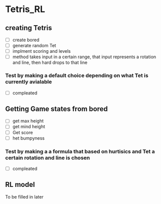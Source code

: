 # Tetris_RL

## creating Tetris
- [ ] create bored
- [ ] generate random Tet 
- [ ] implment scoring and levels 
- [ ] method takes input in a certain range, that input represents a rotation and line, then hard drops to that line
### Test by making a default choice depending on what Tet is currently avialable 
- [ ] compleated

## Getting Game states from bored 
- [ ] get max height
- [ ] get mind height
- [ ] Get score 
- [ ] het bumpyness 
### Test by making a a formula that based on hurtisics and Tet a certain rotation and line is chosen
- [ ] compleated

## RL model
To be filled in later 
